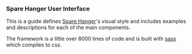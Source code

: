 ### Spare Hanger User Interface

This is a guide defines [Spare Hanger](http://sparehanger.com)'s visual style and includes examples and descriptions for each of the main components.

The framework is a little over 8000 lines of code and is built with [sass](http://sass-lang.com/) which compiles to css.
